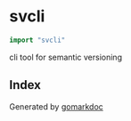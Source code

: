 <!-- Code generated by gomarkdoc. DO NOT EDIT -->

# svcli

```go
import "svcli"
```

cli tool for semantic versioning

## Index



Generated by [gomarkdoc](<https://github.com/princjef/gomarkdoc>)
